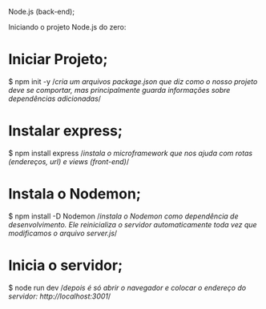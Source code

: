 Node.js (back-end);

Iniciando o projeto Node.js do zero:

# Iniciar Projeto; 
$ npm init -y
/*cria um arquivos package.json que diz como o nosso projeto deve se comportar, mas principalmente guarda informações sobre dependências adicionadas*/

# Instalar express;
$ npm install express
/*instala o microframework que nos ajuda com rotas (endereços, url) e views (front-end)*/

# Instala o Nodemon;
$ npm install -D Nodemon
/*instala o Nodemon como dependência de desenvolvimento. Ele reinicializa o servidor automaticamente toda vez que  modificamos o arquivo server.js*/

# Inicia o servidor;
$ node run dev
/*depois é só abrir o navegador e colocar o endereço do servidor: http://localhost:3001*/